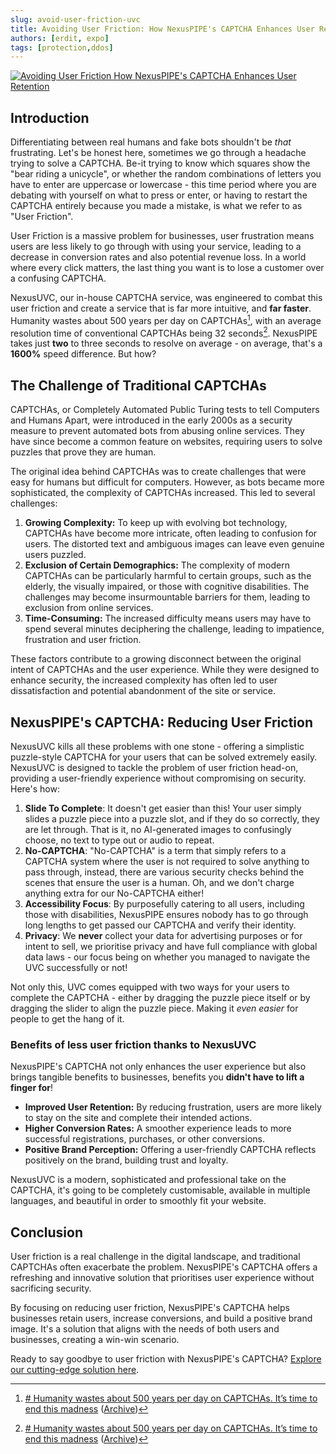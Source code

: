 ```yaml
---
slug: avoid-user-friction-uvc
title: Avoiding User Friction: How NexusPIPE's CAPTCHA Enhances User Retention
authors: [erdit, expo]
tags: [protection,ddos]
---
```


[![Avoiding User Friction How NexusPIPE's CAPTCHA Enhances User Retention](/img/cards/captchafriction.png)](https://blog.nexuspipe.com/avoiding-user-friction-nexusuvc/)

## Introduction

Differentiating between real humans and fake bots shouldn't be *that* frustrating. Let's be honest here, sometimes we go through a headache trying to solve a CAPTCHA. Be-it trying to know which squares show the "bear riding a unicycle", or whether the random combinations of letters you have to enter are uppercase or lowercase - this time period where you are debating with yourself on what to press or enter, or having to restart the CAPTCHA entirely because you made a mistake, is what we refer to as "User Friction".

<!--truncate-->

User Friction is a massive problem for businesses, user frustration means users are less likely to go through with using your service, leading to a decrease in conversion rates and also potential revenue loss. In a world where every click matters, the last thing you want is to lose a customer over a confusing CAPTCHA.

NexusUVC, our in-house CAPTCHA service, was engineered to combat this user friction and create a service that is far more intuitive, and **far faster**. Humanity wastes about 500 years per day on CAPTCHAs[^1], with an average resolution time of conventional CAPTCHAs being 32 seconds[^1]. NexusPIPE takes just **two** to three seconds to resolve on average - on average, that's a **1600%** speed difference. But how?

## The Challenge of Traditional CAPTCHAs

CAPTCHAs, or Completely Automated Public Turing tests to tell Computers and Humans Apart, were introduced in the early 2000s as a security measure to prevent automated bots from abusing online services. They have since become a common feature on websites, requiring users to solve puzzles that prove they are human.

The original idea behind CAPTCHAs was to create challenges that were easy for humans but difficult for computers. However, as bots became more sophisticated, the complexity of CAPTCHAs increased. This led to several challenges:

1. **Growing Complexity:** To keep up with evolving bot technology, CAPTCHAs have become more intricate, often leading to confusion for users. The distorted text and ambiguous images can leave even genuine users puzzled.
2. **Exclusion of Certain Demographics:** The complexity of modern CAPTCHAs can be particularly harmful to certain groups, such as the elderly, the visually impaired, or those with cognitive disabilities. The challenges may become insurmountable barriers for them, leading to exclusion from online services.
3. **Time-Consuming:** The increased difficulty means users may have to spend several minutes deciphering the challenge, leading to impatience, frustration and user friction.

These factors contribute to a growing disconnect between the original intent of CAPTCHAs and the user experience. While they were designed to enhance security, the increased complexity has often led to user dissatisfaction and potential abandonment of the site or service.

## NexusPIPE's CAPTCHA: Reducing User Friction

NexusUVC kills all these problems with one stone - offering a simplistic puzzle-style CAPTCHA for your users that can be solved extremely easily. NexusUVC is designed to tackle the problem of user friction head-on, providing a user-friendly experience without compromising on security. Here's how:

1. **Slide To Complete**: It doesn't get easier than this! Your user simply slides a puzzle piece into a puzzle slot, and if they do so correctly, they are let through. That is it, no AI-generated images to confusingly choose, no text to type out or audio to repeat.
2. **No-CAPTCHA**: "No-CAPTCHA" is a term that simply refers to a CAPTCHA system where the user is not required to solve anything to pass through, instead, there are various security checks behind the scenes that ensure the user is a human. Oh, and we don't charge anything extra for our No-CAPTCHA either!
3. **Accessibility Focus**: By purposefully catering to all users, including those with disabilities, NexusPIPE ensures nobody has to go through long lengths to get passed our CAPTCHA and verify their identity.
4. **Privacy**: We **never** collect your data for advertising purposes or for intent to sell, we prioritise privacy and have full compliance with global data laws - our focus being on whether you managed to navigate the UVC successfully or not!

Not only this, UVC comes equipped with two ways for your users to complete the CAPTCHA - either by dragging the puzzle piece itself or by dragging the slider to align the puzzle piece. Making it *even easier* for people to get the hang of it.

### Benefits of less user friction thanks to NexusUVC

NexusPIPE's CAPTCHA not only enhances the user experience but also brings tangible benefits to businesses, benefits you **didn't have to lift a finger for**!

- **Improved User Retention:** By reducing frustration, users are more likely to stay on the site and complete their intended actions.
- **Higher Conversion Rates:** A smoother experience leads to more successful registrations, purchases, or other conversions.
- **Positive Brand Perception:** Offering a user-friendly CAPTCHA reflects positively on the brand, building trust and loyalty.

NexusUVC is a modern, sophisticated and professional take on the CAPTCHA, it's going to be completely customisable, available in multiple languages, and beautiful in order to smoothly fit your website.

## Conclusion

User friction is a real challenge in the digital landscape, and traditional CAPTCHAs often exacerbate the problem. NexusPIPE's CAPTCHA offers a refreshing and innovative solution that prioritises user experience without sacrificing security.

By focusing on reducing user friction, NexusPIPE's CAPTCHA helps businesses retain users, increase conversions, and build a positive brand image. It's a solution that aligns with the needs of both users and businesses, creating a win-win scenario.

Ready to say goodbye to user friction with NexusPIPE's CAPTCHA? [Explore our cutting-edge solution here](https://nexuspipe.com/uvc).

[^1]: [# Humanity wastes about 500 years per day on CAPTCHAs. It’s time to end this madness](https://blog.cloudflare.com/introducing-cryptographic-attestation-of-personhood/) ([Archive](https://web.archive.org/web/20230529185618/https://blog.cloudflare.com/introducing-cryptographic-attestation-of-personhood/))
